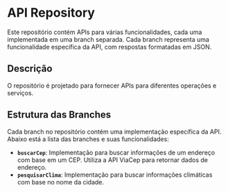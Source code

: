 # API Repository

Este repositório contém APIs para várias funcionalidades, cada uma implementada em uma branch separada. Cada branch representa uma funcionalidade específica da API, com respostas formatadas em JSON.

## Descrição

O repositório é projetado para fornecer APIs para diferentes operações e serviços.

## Estrutura das Branches

Cada branch no repositório contém uma implementação específica da API. Abaixo está a lista das branches e suas funcionalidades:

- **`buscarCep`**: Implementação para buscar informações de um endereço com base em um CEP. Utiliza a API ViaCep para retornar dados de endereço.
-  **`pesquisarClima`**: Implementação para buscar informações climáticas com base no nome da cidade.

